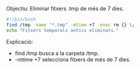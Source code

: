 
Objectiu: Eliminar fitxers .tmp de més de 7 dies.​

```bash
#!/bin/bash ​  
find /tmp -name "*.tmp" -mtime +7 -exec rm {} \; ​  
echo "Fitxers temporals antics eliminats." ​
```

Explicació:​
- find /tmp busca a la carpeta /tmp.​
- -mtime +7 selecciona fitxers de més de 7 dies.​